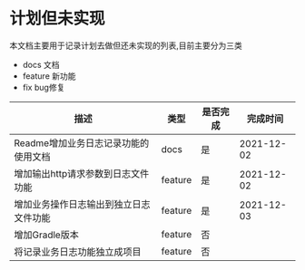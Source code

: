 # 计划但未实现
本文档主要用于记录计划去做但还未实现的列表,目前主要分为三类
- docs 文档
- feature 新功能
- fix bug修复

| 描述 | 类型 | 是否完成 | 完成时间 |
| --- | ---| --- | --- |
Readme增加业务日志记录功能的使用文档 | docs | 是 | 2021-12-02 |
增加输出http请求参数到日志文件功能 | feature | 是 | 2021-12-02 |
增加业务操作日志输出到独立日志文件功能 | feature | 是 | 2021-12-03 |
增加Gradle版本 | feature | 否 |  |
将记录业务日志功能独立成项目 | feature | 否 |  |